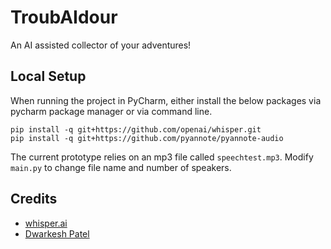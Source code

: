# TroubAIdour
An AI assisted collector of your adventures!

## Local Setup
When running the project in PyCharm, either install the below packages via pycharm package manager or via command line.
```commandline
pip install -q git+https://github.com/openai/whisper.git
pip install -q git+https://github.com/pyannote/pyannote-audio
```
The current prototype relies on an mp3 file called `speechtest.mp3`. Modify `main.py` to change file name and number of speakers.

## Credits
* [whisper.ai](https://github.com/openai/whisper)
* [Dwarkesh Patel](https://colab.research.google.com/drive/1V-Bt5Hm2kjaDb4P1RyMSswsDKyrzc2-3?usp=sharing#scrollTo=O0_tup8RAyBy)